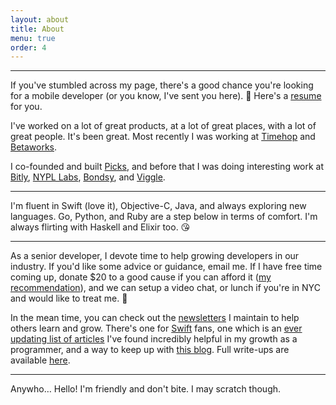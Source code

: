 ```yaml
---
layout: about
title: About
menu: true
order: 4
---
```


---

If you've stumbled across my page, there's a good chance you're looking for a mobile developer (or you know, I've sent you here). 👋 Here's a [resume](https://fabisevi.ch/assets/Joe-Fabisevich-Resume.pdf) for you. 

I've worked on a lot of great products, at a lot of great places, with a lot of great people. It's been great. Most recently I was working at [Timehop](https://itunes.apple.com/us/app/timehop/id569077959) and [Betaworks](https://betaworks.com/).

I co-founded and built [Picks](https://itspicks.com/), and before that I was doing interesting work at [Bitly](https://bitly.com/), [NYPL Labs](https://www.nypl.org/collections/labs), [Bondsy](https://bit.ly/the-verge-bondsy), and [Viggle](https://viggle.com/).

---

I'm fluent in Swift (love it), Objective-C, Java, and always exploring new languages. Go, Python, and Ruby are a step below in terms of comfort. I'm always flirting with Haskell and Elixir too. 😘

---

As a senior developer, I devote time to help growing developers in our industry. If you'd like some advice or guidance, email me. If I have free time coming up, donate $20 to a good cause if you can afford it ([my recommendation](http://www.blackgirlscode.com/)), and we can setup a video chat, or lunch if you're in NYC and would like to treat me. 🙂

In the mean time, you can check out the [newsletters](https://fabisevi.ch/newsletters) I maintain to help others learn and grow. There's one for [Swift](https://www.getrevue.co/profile/publicextension) fans, one which is an [ever updating list of articles](https://mailchi.mp/f0df17ad2511/programmatic-learning) I've found incredibly helpful in my growth as a programmer, and a way to keep up with [this blog](https://mailchi.mp/3237be1819ae/fabisevich-blog-posts). Full write-ups are available [here](https://fabisevi.ch/newsletters).

---

Anywho… Hello! I'm friendly and don't bite. I may scratch though.
